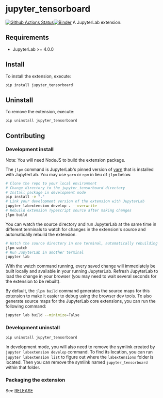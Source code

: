 # jupyter_tensorboard

[![Github Actions Status](https://github.com/BlueStarBurst/tensorboard-ext/workflows/Build/badge.svg)](https://github.com/BlueStarBurst/tensorboard-ext/actions/workflows/build.yml)[![Binder](https://mybinder.org/badge_logo.svg)](https://mybinder.org/v2/gh/BlueStarBurst/tensorboard-ext/HEAD)
A JupyterLab extension.

## Requirements

- JupyterLab >= 4.0.0

## Install

To install the extension, execute:

```bash
pip install jupyter_tensorboard
```

## Uninstall

To remove the extension, execute:

```bash
pip uninstall jupyter_tensorboard
```

## Contributing

### Development install

Note: You will need NodeJS to build the extension package.

The `jlpm` command is JupyterLab's pinned version of
[yarn](https://yarnpkg.com/) that is installed with JupyterLab. You may use
`yarn` or `npm` in lieu of `jlpm` below.

```bash
# Clone the repo to your local environment
# Change directory to the jupyter_tensorboard directory
# Install package in development mode
pip install -e "."
# Link your development version of the extension with JupyterLab
jupyter labextension develop . --overwrite
# Rebuild extension Typescript source after making changes
jlpm build
```

You can watch the source directory and run JupyterLab at the same time in different terminals to watch for changes in the extension's source and automatically rebuild the extension.

```bash
# Watch the source directory in one terminal, automatically rebuilding when needed
jlpm watch
# Run JupyterLab in another terminal
jupyter lab
```

With the watch command running, every saved change will immediately be built locally and available in your running JupyterLab. Refresh JupyterLab to load the change in your browser (you may need to wait several seconds for the extension to be rebuilt).

By default, the `jlpm build` command generates the source maps for this extension to make it easier to debug using the browser dev tools. To also generate source maps for the JupyterLab core extensions, you can run the following command:

```bash
jupyter lab build --minimize=False
```

### Development uninstall

```bash
pip uninstall jupyter_tensorboard
```

In development mode, you will also need to remove the symlink created by `jupyter labextension develop`
command. To find its location, you can run `jupyter labextension list` to figure out where the `labextensions`
folder is located. Then you can remove the symlink named `jupyter_tensorboard` within that folder.

### Packaging the extension

See [RELEASE](RELEASE.md)
